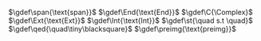 <!-- def katax macro -->
$\gdef\span{\text{span}}$
$\gdef\End{\text{End}}$
$\gdef\C{\Complex}$
$\gdef\Ext{\text{Ext}}$
$\gdef\Int{\text{Int}}$
$\gdef\st{\quad s.t \quad}$
$\gdef\qed{\quad\tiny\blacksquare}$
$\gdef\preimg{\text{preimg}}$